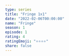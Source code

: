 ```yaml
--- 
type: series 
title: "Fringe 1x1" 
date: "2022-02-06T00:00:00" 
name: "Fringe" 
season: 1 
episode: 1 
rating: 4 
ratingEmoji: "⭐️⭐️⭐️⭐️" 
share: false 
---
```

